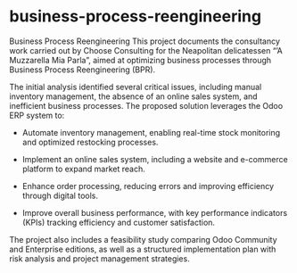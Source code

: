 # business-process-reengineering
Business Process Reengineering 
This project documents the consultancy work carried out by Choose Consulting for the Neapolitan delicatessen “’A Muzzarella Mia Parla”, aimed at optimizing business processes through Business Process Reengineering (BPR).

The initial analysis identified several critical issues, including manual inventory management, the absence of an online sales system, and inefficient business processes. The proposed solution leverages the Odoo ERP system to:

- Automate inventory management, enabling real-time stock monitoring and optimized restocking processes.

- Implement an online sales system, including a website and e-commerce platform to expand market reach.

- Enhance order processing, reducing errors and improving efficiency through digital tools.

- Improve overall business performance, with key performance indicators (KPIs) tracking efficiency and customer satisfaction.

The project also includes a feasibility study comparing Odoo Community and Enterprise editions, as well as a structured implementation plan with risk analysis and project management strategies.
